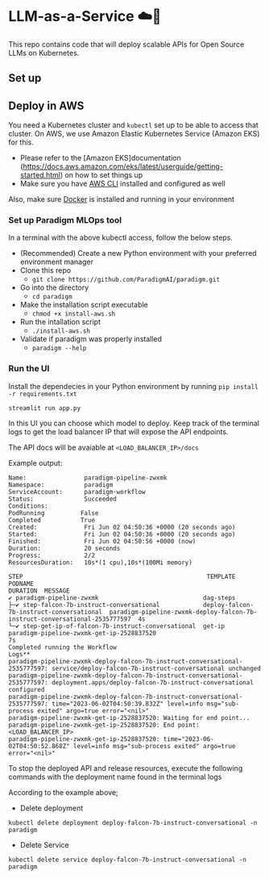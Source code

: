 # LLM-as-a-Service ☁️🚀

This repo contains code that will deploy scalable APIs for Open Source LLMs on Kubernetes.

## Set up

## Deploy in AWS

You need a Kubernetes cluster and `kubectl` set up to be able to access that cluster. On AWS, we use Amazon Elastic Kubernetes Service (Amazon EKS) for this. 
- Please refer to the [Amazon EKS]documentation (https://docs.aws.amazon.com/eks/latest/userguide/getting-started.html) on how to set things up
- Make sure you have [AWS CLI](https://docs.aws.amazon.com/cli/latest/userguide/cli-chap-install.html) installed and configured as well

Also, make sure [Docker](https://docs.docker.com/engine/install/) is installed and running in your environment

### Set up Paradigm MLOps tool

In a terminal with the above kubectl access, follow the below steps.

- (Recommended) Create a new Python environment with your preferred environment manager
- Clone this repo 
    - `git clone https://github.com/ParadigmAI/paradigm.git`
- Go into the directory 
    - `cd paradigm`
- Make the installation script executable 
    - `chmod +x install-aws.sh`
- Run the intallation script 
    - `./install-aws.sh`
- Validate if paradigm was properly installed
    - `paradigm --help`

### Run the UI

Install the dependecies in your Python environment by running `pip install -r requirements.txt`

```
streamlit run app.py
```
In this UI you can choose which model to deploy. Keep track of the terminal logs to get the load balancer IP that will expose the API endpoints. 

The API docs will be avaiable at `<LOAD_BALANCER_IP>/docs`

Example output:

```
Name:                paradigm-pipeline-zwxmk
Namespace:           paradigm
ServiceAccount:      paradigm-workflow
Status:              Succeeded
Conditions:
PodRunning          False
Completed           True
Created:             Fri Jun 02 04:50:36 +0000 (20 seconds ago)
Started:             Fri Jun 02 04:50:36 +0000 (20 seconds ago)
Finished:            Fri Jun 02 04:50:56 +0000 (now)
Duration:            20 seconds
Progress:            2/2
ResourcesDuration:   10s*(1 cpu),10s*(100Mi memory)

STEP                                                   TEMPLATE                                  PODNAME                                                                      DURATION  MESSAGE
✔ paradigm-pipeline-zwxmk                             dag-steps
├─✔ step-falcon-7b-instruct-conversational            deploy-falcon-7b-instruct-conversational  paradigm-pipeline-zwxmk-deploy-falcon-7b-instruct-conversational-2535777597  4s
└─✔ step-get-ip-of-falcon-7b-instruct-conversational  get-ip                                    paradigm-pipeline-zwxmk-get-ip-2528837520                                    7s
Completed running the Workflow
Logs**
paradigm-pipeline-zwxmk-deploy-falcon-7b-instruct-conversational-2535777597: service/deploy-falcon-7b-instruct-conversational unchanged
paradigm-pipeline-zwxmk-deploy-falcon-7b-instruct-conversational-2535777597: deployment.apps/deploy-falcon-7b-instruct-conversational configured
paradigm-pipeline-zwxmk-deploy-falcon-7b-instruct-conversational-2535777597: time="2023-06-02T04:50:39.832Z" level=info msg="sub-process exited" argo=true error="<nil>"
paradigm-pipeline-zwxmk-get-ip-2528837520: Waiting for end point...
paradigm-pipeline-zwxmk-get-ip-2528837520: End point: <LOAD_BALANCER_IP>
paradigm-pipeline-zwxmk-get-ip-2528837520: time="2023-06-02T04:50:52.868Z" level=info msg="sub-process exited" argo=true error="<nil>"
```

To stop the deployed API and release resources, execute the following commands with the deployment name found in the terminal logs

According to the example above;
- Delete deployment
```
kubectl delete deployment deploy-falcon-7b-instruct-conversational -n paradigm
```
- Delete Service
```
kubectl delete service deploy-falcon-7b-instruct-conversational -n paradigm
```
